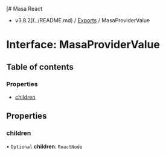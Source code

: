 [# Masa React
 - v3.8.2](../README.md) / [Exports](../modules.md) / MasaProviderValue

# Interface: MasaProviderValue

## Table of contents

### Properties

- [children](MasaProviderValue.md#children)

## Properties

### children

• `Optional` **children**: `ReactNode`
